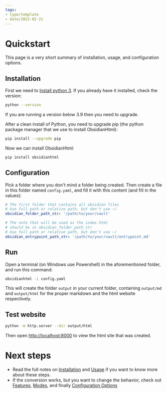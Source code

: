 ```yaml
---
tags:
- type/template
- date/2022-02-21
---
```

   
# Quickstart   
This page is a very short summary of installation, usage, and configuration options.   
   
## Installation   
First we need to [Install python 3](https://wiki.python.org/moin/BeginnersGuide/Download). If you already have it installed, check the version:   
   
```bash
python --version
```
   
   
If you are running a version below 3.9 then you need to upgrade.   
   
After a clean install of Python, you need to upgrade pip (the python package manager that we use to install ObsidianHtml):   
   
```bash
pip install --upgrade pip
```
   
   
Now we can install ObsidianHtml:   
   
``` bash
pip install obsidianhtml
```
   
   
## Configuration   
Pick a folder where you don't mind a folder being created. Then create a file in this folder named `config.yaml`, and fill it with this content (and fill in the values):   
   
``` yaml
# The first folder that contains all obsidian files
# Use full path or relative path, but don't use ~/
obsidian_folder_path_str: '/path/to/your/vault' 

# The note that will be used as the index.html 
# should be in obsidian_folder_path_str
# Use full path or relative path, but don't use ~/
obsidian_entrypoint_path_str: '/path/to/your/vault/entrypoint.md'
```
   
   
## Run   
Open a terminal (on Windows use Powershell) in the aforementioned folder, and run this command:   
``` bash
obsidianhtml -i config.yaml
```
   
   
This will create the folder `output` in your current folder, containing `output/md` and `output/html` for the proper markdown and the html website respectively.   
   
## Test website   
``` bash
python -m http.server --dir output/html
```
   
   
Then open [http://localhost:8000](http://localhost:8000) to view the html site that was created.   
   
# Next steps   
   
- Read the full notes on [Installation](../Instructions/Installation.md) and [Usage](../Instructions/Usage.md) if you want to know more about these steps.   
- If the conversion works, but you want to change the behavior, check out [Features](../MOCs/Features.md), [Modes](../Configurations/Modes.md), and finally [Configuration Options](../Configurations/Configuration%20Options.md)